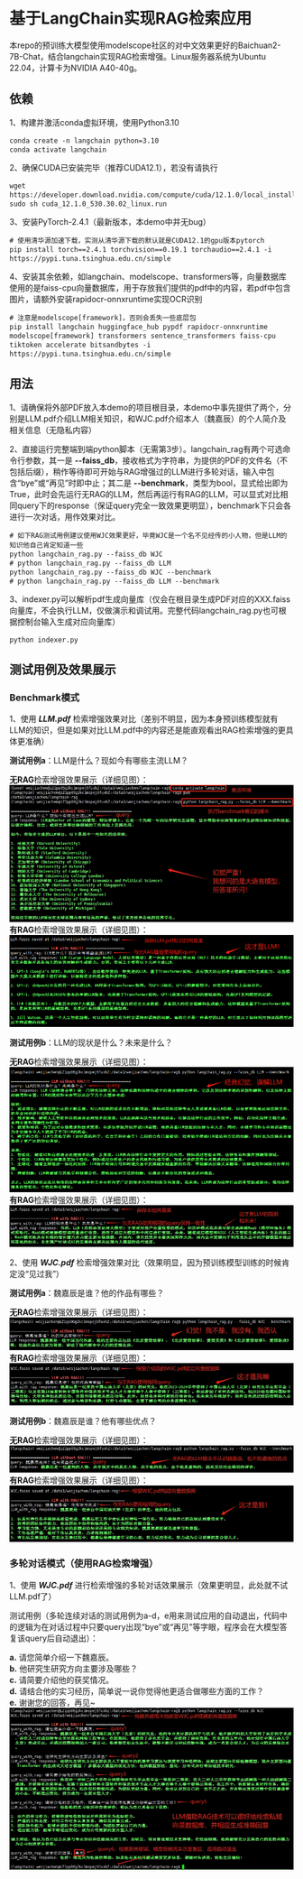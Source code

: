 # 基于LangChain实现RAG检索应用

本repo的预训练大模型使用modelscope社区的对中文效果更好的Baichuan2-7B-Chat，结合langchain实现RAG检索增强。Linux服务器系统为Ubuntu 22.04，计算卡为NVIDIA A40-40g。

## 依赖

1、构建并激活conda虚拟环境，使用Python3.10

```
conda create -n langchain python=3.10
conda activate langchain
```

2、确保CUDA已安装完毕（推荐CUDA12.1），若没有请执行

```
wget https://developer.download.nvidia.com/compute/cuda/12.1.0/local_installers/cuda_12.1.0_530.30.02_linux.run
sudo sh cuda_12.1.0_530.30.02_linux.run
```

3、安装PyTorch-2.4.1（最新版本，本demo中并无bug）

```
# 使用清华源加速下载，实测从清华源下载的默认就是CUDA12.1的gpu版本pytorch
pip install torch==2.4.1 torchvision==0.19.1 torchaudio==2.4.1 -i https://pypi.tuna.tsinghua.edu.cn/simple
```

4、安装其余依赖，如langchain、modelscope、transformers等，向量数据库使用的是faiss-cpu向量数据库，用于存放我们提供的pdf中的内容，若pdf中包含图片，请额外安装rapidocr-onnxruntime实现OCR识别

```
# 注意是modelscope[framework]，否则会丢失一些底层包
pip install langchain huggingface_hub pypdf rapidocr-onnxruntime modelscope[framework] transformers sentence_transformers faiss-cpu tiktoken accelerate bitsandbytes -i https://pypi.tuna.tsinghua.edu.cn/simple
```

## 用法

1、请确保将外部PDF放入本demo的项目根目录，本demo中事先提供了两个，分别是LLM.pdf介绍LLM相关知识，和WJC.pdf介绍本人（魏嘉辰）的个人简介及相关信息（无隐私内容）

2、直接运行完整端到端python脚本（无需第3步）。langchain_rag有两个可选命令行参数，其一是 **--faiss_db**，接收格式为字符串，为提供的PDF的文件名（不包括后缀），稍作等待即可开始与RAG增强过的LLM进行多轮对话，输入中包含“bye”或“再见”时即中止；其二是 **--benchmark**，类型为bool，显式给出即为True，此时会先运行无RAG的LLM，然后再运行有RAG的LLM，可以显式对比相同query下的response（保证query完全一致效果更明显），benchmark下只会各进行一次对话，用作效果对比。

```
# 如下RAG测试用例建议使用WJC效果更好，毕竟WJC是一个名不见经传的小人物，但是LLM的知识他自己肯定知道一些
python langchain_rag.py --faiss_db WJC
# python langchain_rag.py --faiss_db LLM
python langchain_rag.py --faiss_db WJC --benchmark
# python langchain_rag.py --faiss_db LLM --benchmark
```

3、indexer.py可以解析pdf生成向量库（仅会在根目录生成PDF对应的XXX.faiss向量库，不会执行LLM，仅做演示和调试用。完整代码langchain_rag.py也可根据控制台输入生成对应向量库）

```
python indexer.py
```

## 测试用例及效果展示

### Benchmark模式

1、使用 ***LLM.pdf*** 检索增强效果对比（差别不明显，因为本身预训练模型就有LLM的知识，但是如果对比LLM.pdf中的内容还是能直观看出RAG检索增强的更具体更准确）

**测试用例a**：LLM是什么？现如今有哪些主流LLM？  

**无RAG**检索增强效果展示（详细见图）：  
![无RAG增强大模型的对话](images/LLM_without_rag_benchmark1.png "无RAG的LLM对话效果展示")  
**有RAG**检索增强效果展示（详细见图）：  
![有RAG增强大模型的对话](images/LLM_with_rag_benchmark1.png "有RAG的LLM对话效果展示")  

**测试用例b**：LLM的现状是什么？未来是什么？  

**无RAG**检索增强效果展示（详细见图）：  
![无RAG增强大模型的对话](images/LLM_without_rag_benchmark2.png "无RAG的LLM对话效果展示")  
**有RAG**检索增强效果展示（详细见图）：  
![有RAG增强大模型的对话](images/LLM_with_rag_benchmark2.png "有RAG的LLM对话效果展示")  

2、使用 ***WJC.pdf*** 检索增强效果对比（效果明显，因为预训练模型训练的时候肯定没“见过我”）

**测试用例a**：魏嘉辰是谁？他的作品有哪些？  

**无RAG**检索增强效果展示（详细见图）：  
![无RAG增强大模型的对话](images/WJC_without_rag_benchmark1.png "无RAG的LLM对话效果展示")  
**有RAG**检索增强效果展示（详细见图）：  
![有RAG增强大模型的对话](images/WJC_with_rag_benchmark1.png "有RAG的LLM对话效果展示")  

**测试用例b**：魏嘉辰是谁？他有哪些优点？  

**无RAG**检索增强效果展示（详细见图）：  
![无RAG增强大模型的对话](images/WJC_without_rag_benchmark2.png "无RAG的LLM对话效果展示")  
**有RAG**检索增强效果展示（详细见图）：  
![有RAG增强大模型的对话](images/WJC_with_rag_benchmark2.png "有RAG的LLM对话效果展示")  

### 多轮对话模式（使用RAG检索增强）

1、使用 ***WJC.pdf*** 进行检索增强的多轮对话效果展示（效果更明显，此处就不试LLM.pdf了）  

测试用例（多轮连续对话的测试用例为a-d，e用来测试应用的自动退出，代码中的逻辑为在对话过程中只要query出现“bye”或“再见”等字眼，程序会在大模型答复该query后自动退出）：  

**a.** 请您简单介绍一下魏嘉辰。  
**b.** 他研究生研究方向主要涉及哪些？  
**c.** 请简要介绍他的获奖情况。  
**d.** 请结合他的实习经历，简单说一说你觉得他更适合做哪些方面的工作？  
**e.** 谢谢您的回答，再见~  
![RAG增强大模型的多轮对话](images/WJC_with_rag_chat.png "使用RAG检索增强LLM的多轮对话效果展示")  
